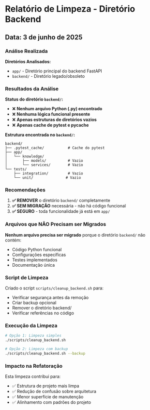 # Relatório de Limpeza - Diretório Backend

## Data: 3 de junho de 2025

### Análise Realizada

**Diretórios Analisados:**
- `app/` - Diretório principal do backend FastAPI
- `backend/` - Diretório legado/obsoleto

### Resultados da Análise

**Status do diretório `backend/`:**
- ❌ **Nenhum arquivo Python (.py) encontrado**
- ❌ **Nenhuma lógica funcional presente**
- ❌ **Apenas estruturas de diretórios vazios**
- ❌ **Apenas cache de pytest e __pycache__**

**Estrutura encontrada no `backend/`:**
```
backend/
├── .pytest_cache/           # Cache do pytest
├── app/
│   └── knowledge/
│       ├── models/          # Vazio
│       └── services/        # Vazio
└── tests/
    ├── integration/         # Vazio
    └── unit/               # Vazio
```

### Recomendações

1. **✅ REMOVER** o diretório `backend/` completamente
2. **✅ SEM MIGRAÇÃO** necessária - não há código funcional
3. **✅ SEGURO** - toda funcionalidade já está em `app/`

### Arquivos que NÃO Precisam ser Migrados

**Nenhum arquivo precisa ser migrado** porque o diretório `backend/` não contém:
- Código Python funcional
- Configurações específicas
- Testes implementados
- Documentação única

### Script de Limpeza

Criado o script `scripts/cleanup_backend.sh` para:
- Verificar segurança antes da remoção
- Criar backup opcional
- Remover o diretório backend/
- Verificar referências no código

### Execução da Limpeza

```bash
# Opção 1: Limpeza simples
./scripts/cleanup_backend.sh

# Opção 2: Limpeza com backup
./scripts/cleanup_backend.sh --backup
```

### Impacto na Refatoração

Esta limpeza contribui para:
- ✅ Estrutura de projeto mais limpa
- ✅ Redução de confusão sobre arquitetura
- ✅ Menor superfície de manutenção
- ✅ Alinhamento com padrões do projeto
